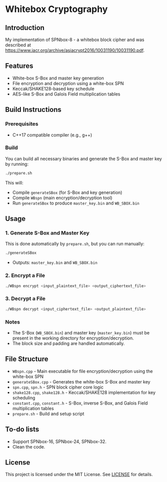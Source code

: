 # Whitebox Cryptography

## Introduction

My implementation of SPNbox-8 - a whitebox block cipher and was described at https://www.iacr.org/archive/asiacrypt2016/10031190/10031190.pdf. 

## Features
- White-box S-Box and master key generation
- File encryption and decryption using a white-box SPN
- Keccak/SHAKE128-based key schedule
- AES-like S-Box and Galois Field multiplication tables

## Build Instructions

### Prerequisites
- C++17 compatible compiler (e.g., g++)

### Build
You can build all necessary binaries and generate the S-Box and master key by running:

```sh
./prepare.sh
```

This will:
- Compile `generateSBox` (for S-Box and key generation)
- Compile `WBspn` (main encryption/decryption tool)
- Run `generateSBox` to produce `master_key.bin` and `WB_SBOX.bin`

## Usage

### 1. Generate S-Box and Master Key

This is done automatically by `prepare.sh`, but you can run manually:

```sh
./generateSBox
```
- Outputs: `master_key.bin` and `WB_SBOX.bin`

### 2. Encrypt a File

```sh
./WBspn encrypt <input_plaintext_file> <output_ciphertext_file>
```

### 3. Decrypt a File

```sh
./WBspn decrypt <input_ciphertext_file> <output_plaintext_file>
```

### Notes
- The S-Box (`WB_SBOX.bin`) and master key (`master_key.bin`) must be present in the working directory for encryption/decryption.
- The block size and padding are handled automatically.

## File Structure

- `WBspn.cpp` - Main executable for file encryption/decryption using the white-box SPN
- `generateSBox.cpp` - Generates the white-box S-Box and master key
- `spn.cpp`, `spn.h` - SPN block cipher core logic
- `shake128.cpp`, `shake128.h` - Keccak/SHAKE128 implementation for key scheduling
- `constant.cpp`, `constant.h` - S-Box, inverse S-Box, and Galois Field multiplication tables
- `prepare.sh` - Build and setup script

## To-do lists
- Support SPNbox-16, SPNbox-24, SPNbox-32.
- Clean the code.

## License

This project is licensed under the MIT License. See [LICENSE](LICENSE) for details.